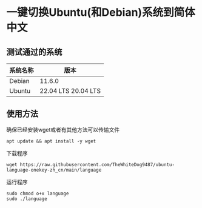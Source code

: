 # 一键切换Ubuntu(和Debian)系统到简体中文
## 测试通过的系统
|系统名称|版本|
|-|-|
|Debian|11.6.0|
|Ubuntu|22.04 LTS 20.04 LTS|

## 使用方法
确保已经安装wget或者有其他方法可以传输文件  
```shell
apt update && apt install -y wget
```

下载程序
```shell
wget https://raw.githubusercontent.com/TheWhiteDog9487/ubuntu-language-onekey-zh_cn/main/language
```
运行程序
```shell
sudo chmod o+x language
sudo ./language
```
